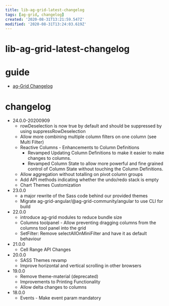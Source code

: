 ```yaml
---
title: lib-ag-grid-latest-changelog
tags: [ag-grid, changelog]
created: '2020-08-31T13:21:59.547Z'
modified: '2020-08-31T13:24:03.619Z'
---
```


# lib-ag-grid-latest-changelog

# guide

- [ag-Grid Changelog](https://www.ag-grid.com/ag-grid-changelog/)

# changelog

- 24.0.0-20200909
  - rowDeselection is now true by default and should be suppressed by using suppressRowDeselection
  - Allow more combining multiple column filters on one column (see Multi Filter)
  - Reactive Columns - Enhancements to Column Definitions
    - Revamped Updating Column Definitions to make it easier to make changes to columns. 
    - Revamped Column State to allow more powerful and fine grained control of Column State without touching the Column Definitions. 
  -  Allow aggregation without totalling on pivot column groups
  - Add API methods indicating whether the undo/redo stack is empty
  - Chart Themes Customization
- 23.0.0
  - a major rewrite of the Sass code behind our provided themes
  - Migrate ag-grid-angular/@ag-grid-community/angular to use CLI for build
- 22.0.0
  - introduce ag-grid modules to reduce bundle size
  - Columns toolpanel - Allow preventing dragging columns from the columns tool panel into the grid
  - SetFilter: Remove selectAllOnMiniFilter and have it as default behaviour
- 21.0.0
  - Cell Range API Changes
- 20.0.0
  - SASS Themes revamp
  - Improve horizontal and vertical scrolling in other browsers
- 19.0.0
  - Remove theme-material (deprecated)
  - Improvements to Printing Functionality
  - Allow delta changes to columns
- 18.0.0
  - Events - Make event param mandatory
